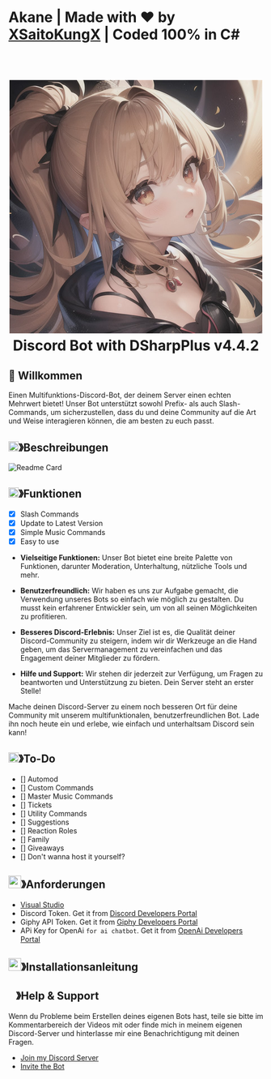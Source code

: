 # Akane | Made with ❤ by [XSaitoKungX](https://github.com/XSaitoKungX) | Coded 100% in C#

<h1 align="center">
  <br>
  <a href="https://github.com/XSaitoKungX"><img src="/Images/Akane.jpg" height="500" alt="Discord Bot with DSharpPlus v4.4.2"></a>
  <br>
  Discord Bot with DSharpPlus v4.4.2
  <br>
</h1>

## 👋 Willkommen
Einen Multifunktions-Discord-Bot, der deinem Server einen echten Mehrwert bietet! Unser Bot unterstützt sowohl Prefix- als auch Slash-Commands, um sicherzustellen, dass du und deine Community auf die Art und Weise interagieren können, die am besten zu euch passt.

## <img src="https://cdn.discordapp.com/emojis/859424401186095114.png" width="20px" height="20px">》Beschreibungen
![Readme Card](https://github-readme-stats.vercel.app/api/pin/?username=XSaitoKungX&repo=AkaneBot&theme=tokyonight)

## <img src="https://cdn.discordapp.com/emojis/852881450667081728.gif" width="20px" height="20px">》Funktionen
* [x] Slash Commands
* [x] Update to Latest Version
* [x] Simple Music Commands
* [x] Easy to use

- **Vielseitige Funktionen:** Unser Bot bietet eine breite Palette von Funktionen, darunter Moderation, Unterhaltung, nützliche Tools und mehr.

- **Benutzerfreundlich:** Wir haben es uns zur Aufgabe gemacht, die Verwendung unseres Bots so einfach wie möglich zu gestalten. Du musst kein erfahrener Entwickler sein, um von all seinen Möglichkeiten zu profitieren.

- **Besseres Discord-Erlebnis:** Unser Ziel ist es, die Qualität deiner Discord-Community zu steigern, indem wir dir Werkzeuge an die Hand geben, um das Servermanagement zu vereinfachen und das Engagement deiner Mitglieder zu fördern.

- **Hilfe und Support:** Wir stehen dir jederzeit zur Verfügung, um Fragen zu beantworten und Unterstützung zu bieten. Dein Server steht an erster Stelle!

Mache deinen Discord-Server zu einem noch besseren Ort für deine Community mit unserem multifunktionalen, benutzerfreundlichen Bot. Lade ihn noch heute ein und erlebe, wie einfach und unterhaltsam Discord sein kann!

## <img src="https://cdn.discordapp.com/emojis/852881450667081728.gif" width="20px" height="20px">》To-Do
* [] Automod
* [] Custom Commands
* [] Master Music Commands 
* [] Tickets
* [] Utility Commands
* [] Suggestions
* [] Reaction Roles
* [] Family
* [] Giveaways
* [] Don't wanna host it yourself?

## <img src="https://cdn.discordapp.com/emojis/1009754836314628146.gif" width="25px" height="25px">》Anforderungen
* [Visual Studio](https://visualstudio.microsoft.com/de/thank-you-downloading-visual-studio/?sku=Community&channel=Release&version=VS2022&source=VSLandingPage&cid=2030&workload=dotnet-dotnetwebcloud&passive=false#dotnet)
* Discord Token. Get it from [Discord Developers Portal](https://discord.com/developers/applications)
* Giphy API Token. Get it from [Giphy Developers Portal](https://developers.giphy.com/)
* APi Key for OpenAi `for ai chatbot`. Get it from [OpenAi Developers Portal](https://beta.openai.com/account/api-keys)

## <img src="https://cdn.discordapp.com/emojis/814216203466965052.png" width="25px" height="25px">》Installationsanleitung

## <img src="https://cdn.discordapp.com/emojis/1036083490292244493.png" width="15px" height="15px">》Help & Support
Wenn du Probleme beim Erstellen deines eigenen Bots hast, teile sie bitte im Kommentarbereich der Videos mit oder finde mich in meinem eigenen Discord-Server und hinterlasse mir eine Benachrichtigung mit deinen Fragen.

- [Join my Discord Server](https://discord.gg/NDfK6NPZVZ)
- [Invite the Bot](https://discord.com/api/oauth2/authorize?client_id=1155480674707460220&permissions=8&scope=applications.commands%20bot)
